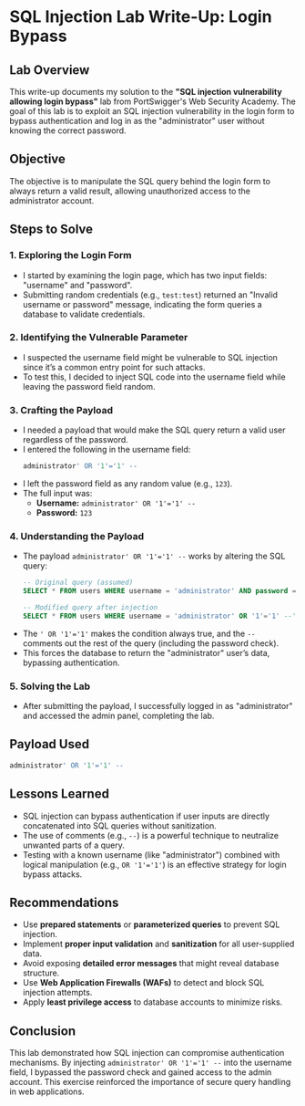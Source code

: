 # SQL Injection Lab Write-Up: Login Bypass

## Lab Overview

This write-up documents my solution to the **"SQL injection vulnerability allowing login bypass"** lab from PortSwigger's Web Security Academy. The goal of this lab is to exploit an SQL injection vulnerability in the login form to bypass authentication and log in as the "administrator" user without knowing the correct password.

## Objective

The objective is to manipulate the SQL query behind the login form to always return a valid result, allowing unauthorized access to the administrator account.

## Steps to Solve

### 1. Exploring the Login Form
- I started by examining the login page, which has two input fields: "username" and "password".
- Submitting random credentials (e.g., `test:test`) returned an "Invalid username or password" message, indicating the form queries a database to validate credentials.

### 2. Identifying the Vulnerable Parameter
- I suspected the username field might be vulnerable to SQL injection since it’s a common entry point for such attacks.
- To test this, I decided to inject SQL code into the username field while leaving the password field random.

### 3. Crafting the Payload
- I needed a payload that would make the SQL query return a valid user regardless of the password.
- I entered the following in the username field:
  ```sql
  administrator' OR '1'='1' --
  ```
- I left the password field as any random value (e.g., `123`).
- The full input was:
  - **Username:** `administrator' OR '1'='1' --`
  - **Password:** `123`

### 4. Understanding the Payload
- The payload `administrator' OR '1'='1' --` works by altering the SQL query:
  ```sql
  -- Original query (assumed)
  SELECT * FROM users WHERE username = 'administrator' AND password = '123';
  
  -- Modified query after injection
  SELECT * FROM users WHERE username = 'administrator' OR '1'='1' --' AND password = '123';
  ```
- The `' OR '1'='1'` makes the condition always true, and the `--` comments out the rest of the query (including the password check).
- This forces the database to return the "administrator" user’s data, bypassing authentication.

### 5. Solving the Lab
- After submitting the payload, I successfully logged in as "administrator" and accessed the admin panel, completing the lab.

## Payload Used
```sql
administrator' OR '1'='1' --
```

## Lessons Learned
- SQL injection can bypass authentication if user inputs are directly concatenated into SQL queries without sanitization.
- The use of comments (e.g., `--`) is a powerful technique to neutralize unwanted parts of a query.
- Testing with a known username (like "administrator") combined with logical manipulation (e.g., `OR '1'='1'`) is an effective strategy for login bypass attacks.

## Recommendations
- Use **prepared statements** or **parameterized queries** to prevent SQL injection.
- Implement **proper input validation** and **sanitization** for all user-supplied data.
- Avoid exposing **detailed error messages** that might reveal database structure.
- Use **Web Application Firewalls (WAFs)** to detect and block SQL injection attempts.
- Apply **least privilege access** to database accounts to minimize risks.

## Conclusion

This lab demonstrated how SQL injection can compromise authentication mechanisms. By injecting `administrator' OR '1'='1' --` into the username field, I bypassed the password check and gained access to the admin account. This exercise reinforced the importance of secure query handling in web applications.

